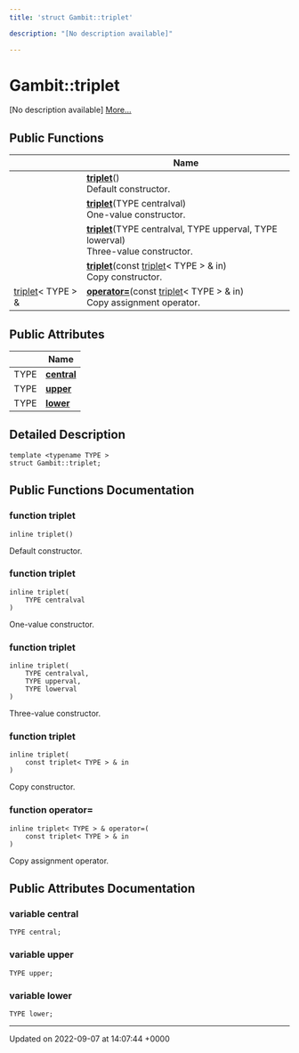 ```yaml
---
title: 'struct Gambit::triplet'

description: "[No description available]"

---
```


# Gambit::triplet



[No description available] [More...](#detailed-description)

## Public Functions

|                | Name           |
| -------------- | -------------- |
| | **[triplet](/documentation/code/classes/structgambit_1_1triplet/#function-triplet)**()<br>Default constructor.  |
| | **[triplet](/documentation/code/classes/structgambit_1_1triplet/#function-triplet)**(TYPE centralval)<br>One-value constructor.  |
| | **[triplet](/documentation/code/classes/structgambit_1_1triplet/#function-triplet)**(TYPE centralval, TYPE upperval, TYPE lowerval)<br>Three-value constructor.  |
| | **[triplet](/documentation/code/classes/structgambit_1_1triplet/#function-triplet)**(const [triplet](/documentation/code/classes/structgambit_1_1triplet/)< TYPE > & in)<br>Copy constructor.  |
| [triplet](/documentation/code/classes/structgambit_1_1triplet/)< TYPE > & | **[operator=](/documentation/code/classes/structgambit_1_1triplet/#function-operator)**(const [triplet](/documentation/code/classes/structgambit_1_1triplet/)< TYPE > & in)<br>Copy assignment operator.  |

## Public Attributes

|                | Name           |
| -------------- | -------------- |
| TYPE | **[central](/documentation/code/classes/structgambit_1_1triplet/#variable-central)**  |
| TYPE | **[upper](/documentation/code/classes/structgambit_1_1triplet/#variable-upper)**  |
| TYPE | **[lower](/documentation/code/classes/structgambit_1_1triplet/#variable-lower)**  |

## Detailed Description

```
template <typename TYPE >
struct Gambit::triplet;
```

## Public Functions Documentation

### function triplet

```
inline triplet()
```

Default constructor. 

### function triplet

```
inline triplet(
    TYPE centralval
)
```

One-value constructor. 

### function triplet

```
inline triplet(
    TYPE centralval,
    TYPE upperval,
    TYPE lowerval
)
```

Three-value constructor. 

### function triplet

```
inline triplet(
    const triplet< TYPE > & in
)
```

Copy constructor. 

### function operator=

```
inline triplet< TYPE > & operator=(
    const triplet< TYPE > & in
)
```

Copy assignment operator. 

## Public Attributes Documentation

### variable central

```
TYPE central;
```


### variable upper

```
TYPE upper;
```


### variable lower

```
TYPE lower;
```


-------------------------------

Updated on 2022-09-07 at 14:07:44 +0000